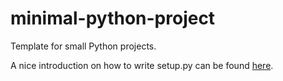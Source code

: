 # minimal-python-project

Template for small Python projects.

A nice introduction on how to write setup.py can be found 
[here](https://godatadriven.com/blog/a-practical-guide-to-using-setup-py/).
